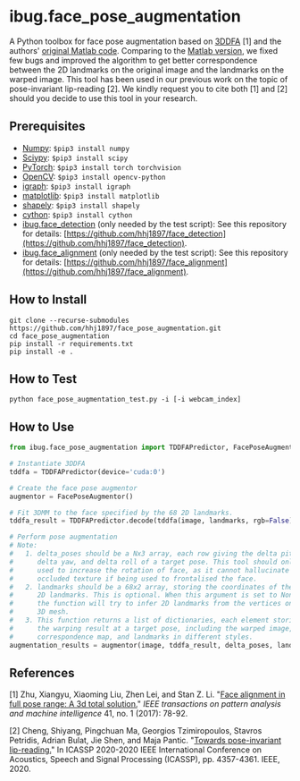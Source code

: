 # ibug.face_pose_augmentation
A Python toolbox for face pose augmentation based on [3DDFA](https://ieeexplore.ieee.org/iel7/34/4359286/08122025.pdf) \[1\] and the authors' [original Matlab code](http://www.cbsr.ia.ac.cn/users/xiangyuzhu/projects/3DDFA/main.htm). Comparing to the [Matlab version](http://www.cbsr.ia.ac.cn/users/xiangyuzhu/projects/3DDFA/main.htm), we fixed few bugs and improved the algorithm to get better correspondence between the 2D landmarks on the original image and the landmarks on the warped image. This tool has been used in our previous work on the topic of  pose-invariant lip-reading \[2\]. We kindly request you to cite both \[1\] and \[2\] should you decide to use this tool in your research.

## Prerequisites
* [Numpy](https://www.numpy.org/): `$pip3 install numpy`
* [Sciypy](https://www.scipy.org/): `$pip3 install scipy`
* [PyTorch](https://pytorch.org/): `$pip3 install torch torchvision`
* [OpenCV](https://opencv.org/): `$pip3 install opencv-python`
* [igraph](https://igraph.org/python/): `$pip3 install igraph`
* [matplotlib](https://matplotlib.org/): `$pip3 install matplotlib`
* [shapely](https://github.com/Toblerity/Shapely): `$pip3 install shapely`
* [cython](https://cython.org/): `$pip3 install cython`
* [ibug.face_detection](https://github.com/hhj1897/face_detection) (only needed by the test script): See this repository for details: [https://github.com/hhj1897/face_detection](https://github.com/hhj1897/face_detection).
* [ibug.face_alignment](https://github.com/hhj1897/face_alignment) (only needed by the test script): See this repository for details: [https://github.com/hhj1897/face_alignment](https://github.com/hhj1897/face_alignment).

## How to Install
```
git clone --recurse-submodules https://github.com/hhj1897/face_pose_augmentation.git
cd face_pose_augmentation
pip install -r requirements.txt
pip install -e .
```

## How to Test
```python face_pose_augmentation_test.py -i [-i webcam_index]```

## How to Use
```python
from ibug.face_pose_augmentation import TDDFAPredictor, FacePoseAugmentor

# Instantiate 3DDFA
tddfa = TDDFAPredictor(device='cuda:0')

# Create the face pose augmentor
augmentor = FacePoseAugmentor()

# Fit 3DMM to the face specified by the 68 2D landmarks.
tddfa_result = TDDFAPredictor.decode(tddfa(image, landmarks, rgb=False))[0]

# Perform pose augmentation
# Note:
#   1. delta_poses should be a Nx3 array, each row giving the delta pitch,
#      delta yaw, and delta roll of a target pose. This tool should only be 
#      used to increase the rotation of face, as it cannot hallucinate
#      occluded texture if being used to frontalised the face.
#   2. landmarks should be a 68x2 array, storing the coordinates of the 68
#      2D landmarks. This is optional. When this argument is set to None,
#      the function will try to infer 2D landmarks from the vertices on the
#      3D mesh.
#   3. This function returns a list of dictionaries, each element storing
#      the warping result at a target pose, including the warped image, the 
#      correspondence map, and landmarks in different styles.
augmentation_results = augmentor(image, tddfa_result, delta_poses, landmarks)
```

## References
\[1\] Zhu, Xiangyu, Xiaoming Liu, Zhen Lei, and Stan Z. Li. "[Face alignment in full pose range: A 3d total solution.](https://ieeexplore.ieee.org/iel7/34/4359286/08122025.pdf)" _IEEE transactions on pattern analysis and machine intelligence_ 41, no. 1 (2017): 78-92.

\[2\] Cheng, Shiyang, Pingchuan Ma, Georgios Tzimiropoulos, Stavros Petridis, Adrian Bulat, Jie Shen, and Maja Pantic. "[Towards pose-invariant lip-reading.](https://ieeexplore.ieee.org/stamp/stamp.jsp?arnumber=9054384&casa_token=u2e0sStltTYAAAAA:8zxyy_lpPzI-3A2QMHZUeWBVDJfOCgkiY9KP1kEwFL04noo7CyiJOwDZYQsVXFv5RN_Rs2aS)" In ICASSP 2020-2020 IEEE International Conference on Acoustics, Speech and Signal Processing (ICASSP), pp. 4357-4361. IEEE, 2020.
